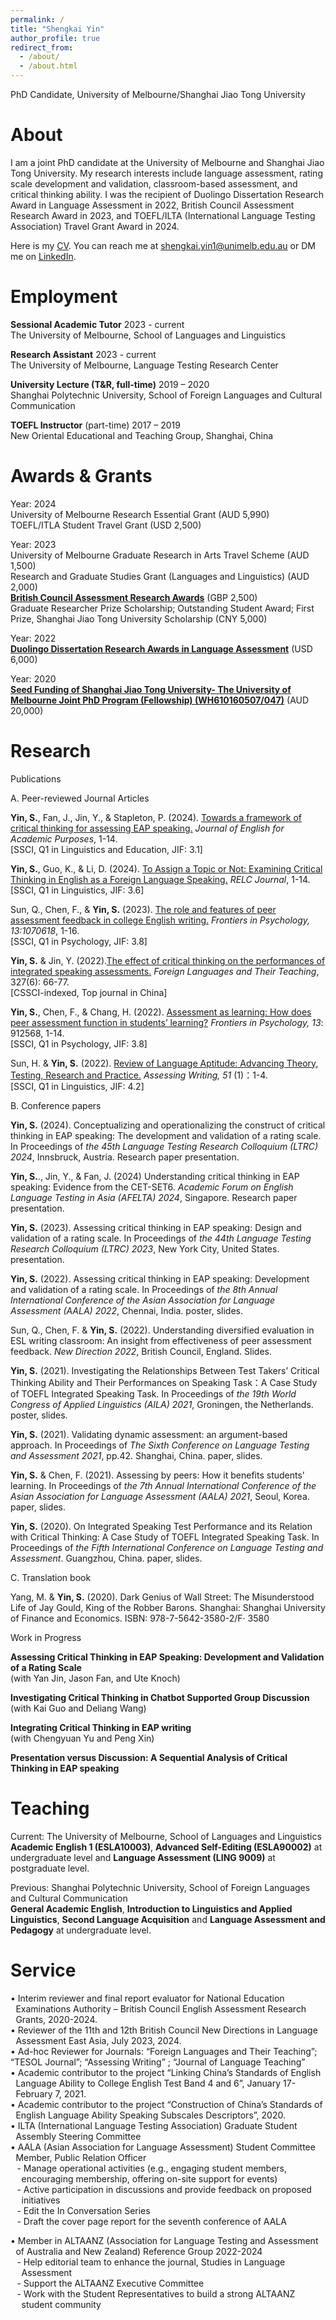 ```yaml
---
permalink: /
title: "Shengkai Yin"
author_profile: true
redirect_from: 
  - /about/
  - /about.html
---
```


PhD Candidate, University of Melbourne/Shanghai Jiao Tong University

About
======

I am a joint PhD candidate at the University of Melbourne and Shanghai Jiao Tong University. My research interests include language assessment, rating scale
development and validation, classroom-based assessment, and critical thinking ability. I was the recipient of Duolingo Dissertation Research Award in Language Assessment in 2022, British Council Assessment Research Award in 2023, and TOEFL/ILTA (International Language Testing Association) Travel Grant Award in 2024.  
  
Here is my [CV](https://shengkaiyin.com/files/Shengkai-CV.pdf). You can reach me at [shengkai.yin1@unimelb.edu.au](mailto:shengkai.yin1@unimelb.edu.au) or DM me on [LinkedIn](https://www.linkedin.com/in/shengkai-yin/).
  
Employment
======

**Sessional Academic Tutor**	2023 - current  
The University of Melbourne, School of Languages and Linguistics  
  
**Research Assistant** 	2023 - current  
The University of Melbourne, Language Testing Research Center  
  
**University Lecture (T&R, full-time)** 	2019 – 2020  
Shanghai Polytechnic University, School of Foreign Languages and Cultural Communication  
  
**TOEFL Instructor** (part-time)	2017 – 2019  
New Oriental Educational and Teaching Group, Shanghai, China  
  
Awards & Grants
======
  
Year: 2024  
University of Melbourne Research Essential Grant (AUD 5,990)  
TOEFL/ITLA Student Travel Grant (USD 2,500)  

Year: 2023  
University of Melbourne Graduate Research in Arts Travel Scheme (AUD 1,500)  
Research and Graduate Studies Grant (Languages and Linguistics) (AUD 2,000)  
[**British Council Assessment Research Awards**](https://www.britishcouncil.org/exam/english/aptis/research/grants-and-awards/awards) (GBP 2,500)  
Graduate Researcher Prize Scholarship; Outstanding Student Award; First Prize, Shanghai Jiao Tong University Scholarship (CNY 5,000)  

Year: 2022  
[**Duolingo Dissertation Research Awards in Language Assessment**](https://blog.duolingo.com/p/905403ae-572f-431a-8bf6-ba5037f2ec85/&#41) (USD 6,000)  

Year: 2020  
[**Seed Funding of Shanghai Jiao Tong University- The University of Melbourne Joint PhD Program &#40;Fellowship&#41; &#40;WH610160507/047&#41;**](https://research.unimelb.edu.au/strengths/initiatives/international-training-groups/shanghai-melbourne-research-training-group/current-projects/conceptualising-and-operationalising-the-construct-of-critical-thinking-in-speaking) (AUD 20,000)  
  
Research
======

Publications  
  
A. Peer-reviewed Journal Articles  
  
**Yin, S.**, Fan, J., Jin, Y., & Stapleton, P. (2024). [Towards a framework of critical thinking for assessing EAP speaking.](https://doi.org/10.1016/j.jeap.2024.101426)   *Journal of English for Academic Purposes*, 1-14.  
[SSCI, Q1 in Linguistics and Education, JIF: 3.1]  

**Yin, S.**, Guo, K., & Li, D. (2024). [To Assign a Topic or Not: Examining Critical Thinking in English as a Foreign Language Speaking.](https://doi.org/10.1177/00336882231222651) *RELC Journal*, 1-14.  
[SSCI, Q1 in Linguistics, JIF: 3.6]  
  
Sun, Q., Chen, F., & **Yin, S.** (2023). [The role and features of peer assessment feedback in college English writing.](https://doi.org/10.3389/fpsyg.2022.1070618)  *Frontiers in Psychology, 13:1070618*, 1-16.  
[SSCI, Q1 in Psychology, JIF: 3.8]  

**Yin, S.** & Jin, Y. (2022).[The effect of critical thinking on the performances of integrated speaking assessments.](https://doi.org/10.13458/j.cnki.flatt.004905) *Foreign Languages and Their Teaching*, 327(6): 66-77.  
[CSSCI-indexed, Top journal in China]  

**Yin, S.**, Chen, F., & Chang, H. (2022). [Assessment as learning: How does peer assessment function in students’ learning?](https://doi.org/10.3389/fpsyg.2022.912568) *Frontiers in Psychology, 13*: 912568, 1-14.  
[SSCI, Q1 in Psychology, JIF: 3.8]  
  
Sun, H. & **Yin, S.** (2022). [Review of Language Aptitude: Advancing Theory, Testing, Research and Practice.](https://doi.org/10.1016/j.asw.2021.100588) *Assessing Writing, 51* (1)：1-4.  
[SSCI, Q1 in Linguistics, JIF: 4.2]  
  
B. Conference papers  
  
**Yin, S.** (2024). Conceptualizing and operationalizing the construct of critical thinking in EAP speaking: The development and validation of a rating scale. In Proceedings of *the 45th Language Testing Research Colloquium (LTRC) 2024*, Innsbruck, Austria. Research paper presentation.  
  
**Yin, S.**., Jin, Y., & Fan, J. (2024) Understanding critical thinking in EAP speaking: Evidence from the CET-SET6. *Academic Forum on English Language Testing in Asia (AFELTA) 2024*, Singapore. Research paper presentation.  
  
**Yin, S.** (2023). Assessing critical thinking in EAP speaking: Design and validation of a rating scale. In Proceedings of *the 44th Language Testing Research Colloquium (LTRC) 2023*, New York City, United States. presentation.  
  
**Yin, S.** (2022). Assessing critical thinking in EAP speaking: Development and validation of a rating scale. In Proceedings of *the 8th Annual International Conference of the Asian Association for Language Assessment (AALA) 2022*, Chennai, India. poster, slides.  
  
Sun, Q., Chen, F. & **Yin, S.** (2022). Understanding diversified evaluation in ESL writing classroom: An insight from effectiveness of peer assessment feedback. *New Direction 2022*, British Council, England. Slides.  
  
**Yin, S.** (2021). Investigating the Relationships Between Test Takers’ Critical Thinking Ability and Their Performances on Speaking Task：A Case Study of TOEFL Integrated Speaking Task. In Proceedings of *the 19th World Congress of Applied Linguistics (AILA) 2021*, Groningen, the Netherlands. poster, slides.  
  
**Yin, S.** (2021). Validating dynamic assessment: an argument-based approach. In Proceedings of *The Sixth Conference on Language Testing and Assessment 2021*, pp.42. Shanghai, China. paper, slides.  
  
**Yin, S.** & Chen, F. (2021). Assessing by peers: How it benefits students’ learning. In Proceedings of *the 7th Annual International Conference of the Asian Association for Language Assessment (AALA) 2021*, Seoul, Korea. paper, slides.  
  
**Yin, S.** (2020). On Integrated Speaking Test Performance and its Relation with Critical Thinking: A Case Study of TOEFL Integrated Speaking Task. In Proceedings of *the Fifth International Conference on Language Testing and Assessment*. Guangzhou, China. paper, slides.  
  
C. Translation book  
  
Yang, M. & **Yin, S.** (2020). Dark Genius of Wall Street: The Misunderstood Life of Jay Gould, King of the Robber Barons. Shanghai: Shanghai University of Finance and Economics. ISBN: 978-7-5642-3580-2/F· 3580  
  
Work in Progress  
  
**Assessing Critical Thinking in EAP Speaking: Development and Validation of a Rating Scale**  
(with Yan Jin, Jason Fan, and Ute Knoch)  
  
**Investigating Critical Thinking in Chatbot Supported Group Discussion**  
(with Kai Guo and Deliang Wang)  
  
**Integrating Critical Thinking in EAP writing**  
(with Chengyuan Yu and Peng Xin)  
  
**Presentation versus Discussion: A Sequential Analysis of Critical Thinking in EAP speaking**  

Teaching
======
Current: The University of Melbourne, School of Languages and Linguistics  
**Academic English 1 (ESLA10003)**, **Advanced Self-Editing (ESLA90002)** at undergraduate level and **Language Assessment (LING 9009)** at postgraduate level.  
  
Previous: Shanghai Polytechnic University, School of Foreign Languages and Cultural Communication  
**General Academic English**, **Introduction to Linguistics and Applied Linguistics**, **Second Language Acquisition** and **Language Assessment and Pedagogy** at undergraduate level.  
  

Service
======

<span class="hanging-indent-title">• Interim reviewer and final report evaluator for National Education Examinations Authority – British Council English Assessment Research Grants, 2020-2024.  </span>
<span class="hanging-indent-title">• Reviewer of the 11th and 12th British Council New Directions in Language Assessment East Asia, July 2023, 2024.  </span>
<span class="hhanging-indent-title">• Ad-hoc Reviewer for Journals: “Foreign Languages and Their Teaching”; “TESOL Journal”; “Assessing Writing” ; “Journal of Language Teaching”  </span>
<span class="hanging-indent-title">• Academic contributor to the project “Linking China’s Standards of English Language Ability to College English Test Band 4 and 6”, January 17- February 7, 2021.  </span>
<span class="hanging-indent-title">• Academic contributor to the project “Construction of China’s Standards of English Language Ability Speaking Subscales Descriptors”, 2020.  </span>
<span class="hanging-indent-title">• ILTA (International Language Testing Association) Graduate Student Assembly Steering Committee  </span>
<span class="hanging-indent-title">• AALA (Asian Association for Language Assessment) Student Committee Member, Public Relation Officer  </span>
<span class="hanging-indent">&nbsp;&nbsp;&nbsp;- Manage operational activities (e.g., engaging student members, encouraging membership, offering on-site support for events)  </span>
<span class="hanging-indent">&nbsp;&nbsp;&nbsp;- Active participation in discussions and provide feedback on proposed initiatives  </span>
<span class="hanging-indent">&nbsp;&nbsp;&nbsp;- Edit the In Conversation Series  </span>
<span class="hanging-indent">&nbsp;&nbsp;&nbsp;- Draft the cover page report for the seventh conference of AALA  </span>

<span class="hanging-indent-title">• Member in ALTAANZ (Association for Language Testing and Assessment of Australia and New Zealand) Reference Group 2022-2024  </span>
<span class="hanging-indent">&nbsp;&nbsp;&nbsp;- Help editorial team to enhance the journal, Studies in Language Assessment  </span>
<span class="hanging-indent">&nbsp;&nbsp;&nbsp;- Support the ALTAANZ Executive Committee  </span>
<span class="hanging-indent">&nbsp;&nbsp;&nbsp;- Work with the Student Representatives to build a strong ALTAANZ student community  </span>

<style type="text/css">
.hanging-indent {
    padding-left: 1.25em;
    text-indent: -1.35em;
    display: block;
}
</style>

<style type="text/css">
.hanging-indent-title {
    padding-left: 0.6em;
    text-indent: -0.6em;
    display: block;
}
</style>
